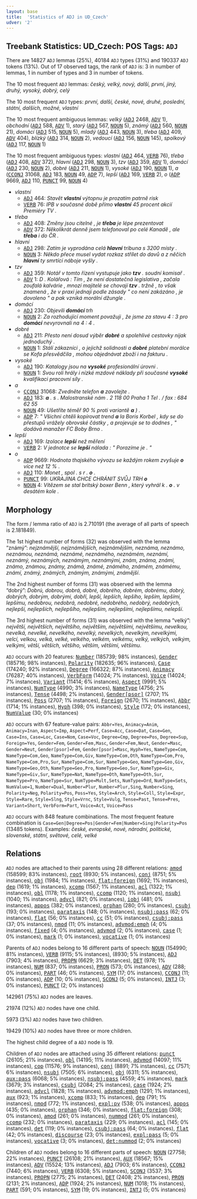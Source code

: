 ```yaml
---
layout: base
title:  'Statistics of ADJ in UD_Czech'
udver: '2'
---
```


## Treebank Statistics: UD_Czech: POS Tags: `ADJ`

There are 14827 `ADJ` lemmas (25%), 40184 `ADJ` types (31%) and 190337 `ADJ` tokens (13%).
Out of 17 observed tags, the rank of `ADJ` is: 3 in number of lemmas, 1 in number of types and 3 in number of tokens.

The 10 most frequent `ADJ` lemmas: <em>český, velký, nový, další, první, jiný, druhý, vysoký, dobrý, celý</em>

The 10 most frequent `ADJ` types:  <em>první, další, české, nové, druhé, poslední, státní, dalších, možné, vlastní</em>

The 10 most frequent ambiguous lemmas: <em>velký</em> (<tt><a href="cs-pos-ADJ.html">ADJ</a></tt> 2468, <tt><a href="cs-pos-ADV.html">ADV</a></tt> 1), <em>obchodní</em> (<tt><a href="cs-pos-ADJ.html">ADJ</a></tt> 588, <tt><a href="cs-pos-ADV.html">ADV</a></tt> 1), <em>starý</em> (<tt><a href="cs-pos-ADJ.html">ADJ</a></tt> 567, <tt><a href="cs-pos-NOUN.html">NOUN</a></tt> 5), <em>známý</em> (<tt><a href="cs-pos-ADJ.html">ADJ</a></tt> 560, <tt><a href="cs-pos-NOUN.html">NOUN</a></tt> 21), <em>domácí</em> (<tt><a href="cs-pos-ADJ.html">ADJ</a></tt> 515, <tt><a href="cs-pos-NOUN.html">NOUN</a></tt> 5), <em>mladý</em> (<tt><a href="cs-pos-ADJ.html">ADJ</a></tt> 443, <tt><a href="cs-pos-NOUN.html">NOUN</a></tt> 3), <em>třeba</em> (<tt><a href="cs-pos-ADJ.html">ADJ</a></tt> 409, <tt><a href="cs-pos-ADV.html">ADV</a></tt> 404), <em>blízký</em> (<tt><a href="cs-pos-ADJ.html">ADJ</a></tt> 314, <tt><a href="cs-pos-NOUN.html">NOUN</a></tt> 2), <em>vedoucí</em> (<tt><a href="cs-pos-ADJ.html">ADJ</a></tt> 156, <tt><a href="cs-pos-NOUN.html">NOUN</a></tt> 145), <em>spolkový</em> (<tt><a href="cs-pos-ADJ.html">ADJ</a></tt> 117, <tt><a href="cs-pos-NOUN.html">NOUN</a></tt> 1)

The 10 most frequent ambiguous types:  <em>vlastní</em> (<tt><a href="cs-pos-ADJ.html">ADJ</a></tt> 464, <tt><a href="cs-pos-VERB.html">VERB</a></tt> 76), <em>třeba</em> (<tt><a href="cs-pos-ADJ.html">ADJ</a></tt> 408, <tt><a href="cs-pos-ADV.html">ADV</a></tt> 372), <em>hlavní</em> (<tt><a href="cs-pos-ADJ.html">ADJ</a></tt> 298, <tt><a href="cs-pos-NOUN.html">NOUN</a></tt> 3), <em>tzv</em> (<tt><a href="cs-pos-ADJ.html">ADJ</a></tt> 359, <tt><a href="cs-pos-ADV.html">ADV</a></tt> 1), <em>domácí</em> (<tt><a href="cs-pos-ADJ.html">ADJ</a></tt> 230, <tt><a href="cs-pos-NOUN.html">NOUN</a></tt> 2), <em>dobré</em> (<tt><a href="cs-pos-ADJ.html">ADJ</a></tt> 211, <tt><a href="cs-pos-NOUN.html">NOUN</a></tt> 1), <em>vysoké</em> (<tt><a href="cs-pos-ADJ.html">ADJ</a></tt> 190, <tt><a href="cs-pos-NOUN.html">NOUN</a></tt> 1), <em>a</em> (<tt><a href="cs-pos-CCONJ.html">CCONJ</a></tt> 31068, <tt><a href="cs-pos-ADJ.html">ADJ</a></tt> 183, <tt><a href="cs-pos-NOUN.html">NOUN</a></tt> 49, <tt><a href="cs-pos-ADP.html">ADP</a></tt> 7), <em>lepší</em> (<tt><a href="cs-pos-ADJ.html">ADJ</a></tt> 169, <tt><a href="cs-pos-VERB.html">VERB</a></tt> 2), <em>o</em> (<tt><a href="cs-pos-ADP.html">ADP</a></tt> 9669, <tt><a href="cs-pos-ADJ.html">ADJ</a></tt> 110, <tt><a href="cs-pos-PUNCT.html">PUNCT</a></tt> 99, <tt><a href="cs-pos-NOUN.html">NOUN</a></tt> 4)


* <em>vlastní</em>
  * <tt><a href="cs-pos-ADJ.html">ADJ</a></tt> 464: <em>Stavět <b>vlastní</b> výtopnu je prozatím patrně risk</em>
  * <tt><a href="cs-pos-VERB.html">VERB</a></tt> 76: <em>IPB v současné době přímo <b>vlastní</b> 45 procent akcií Premiéry TV .</em>
* <em>třeba</em>
  * <tt><a href="cs-pos-ADJ.html">ADJ</a></tt> 408: <em>Změny jsou citelné , je <b>třeba</b> je lépe prezentovat</em>
  * <tt><a href="cs-pos-ADV.html">ADV</a></tt> 372: <em>Několikrát denně jsem telefonoval po celé Kanadě , ale <b>třeba</b> i do ČR .</em>
* <em>hlavní</em>
  * <tt><a href="cs-pos-ADJ.html">ADJ</a></tt> 298: <em>Zatím je vyprodána celá <b>hlavní</b> tribuna s 3200 místy .</em>
  * <tt><a href="cs-pos-NOUN.html">NOUN</a></tt> 3: <em>Někdo přece musel vydat rozkaz střílet do davů a z něčích <b>hlavní</b> ty smrtící náboje vyšly .</em>
* <em>tzv</em>
  * <tt><a href="cs-pos-ADJ.html">ADJ</a></tt> 359: <em>Notář v tomto řízení vystupuje jako <b>tzv</b> . soudní komisař .</em>
  * <tt><a href="cs-pos-ADV.html">ADV</a></tt> 1: <em>D . Kolářová : Tím , že není dostatečná legislativa , začala zoufalá kalvárie , mnozí majitelé se chovají <b>tzv</b> . tržně , to však znamená , že v praxi jednají podle zásady " co není zakázáno , je dovoleno " a pak vzniká morální džungle .</em>
* <em>domácí</em>
  * <tt><a href="cs-pos-ADJ.html">ADJ</a></tt> 230: <em>Objevili <b>domácí</b> trh</em>
  * <tt><a href="cs-pos-NOUN.html">NOUN</a></tt> 2: <em>Za rozhodující moment považuji , že jsme za stavu 4 : 3 pro <b>domácí</b> nevyrovnali na 4 : 4 .</em>
* <em>dobré</em>
  * <tt><a href="cs-pos-ADJ.html">ADJ</a></tt> 211: <em>Přesto není dosud výběr <b>dobré</b> a spolehlivé cestovky nijak jednoduchý .</em>
  * <tt><a href="cs-pos-NOUN.html">NOUN</a></tt> 1: <em>Stálí zákazníci , o jejichž solidnosti a <b>dobré</b> platební morálce se Kofa přesvědčila , mohou objednávat zboží i na fakturu .</em>
* <em>vysoké</em>
  * <tt><a href="cs-pos-ADJ.html">ADJ</a></tt> 190: <em>Katalogy jsou na <b>vysoké</b> profesionální úrovni .</em>
  * <tt><a href="cs-pos-NOUN.html">NOUN</a></tt> 1: <em>Svou roli hrály i nízké mzdové náklady při současné <b>vysoké</b> kvalifikaci pracovní síly .</em>
* <em>a</em>
  * <tt><a href="cs-pos-CCONJ.html">CCONJ</a></tt> 31068: <em>Zvedněte telefon <b>a</b> zavolejte .</em>
  * <tt><a href="cs-pos-ADJ.html">ADJ</a></tt> 183: <em><b>a</b> . s . Malostranské nám . 2 118 00 Praha 1 Tel . / fax : 684 62 55</em>
  * <tt><a href="cs-pos-NOUN.html">NOUN</a></tt> 49: <em>Ušetříte téměř 90 % proti variantě <b>a</b> ) .</em>
  * <tt><a href="cs-pos-ADP.html">ADP</a></tt> 7: <em>" Všichni chtěli kopírovat trend <b>a</b> la Boris Korbel , kdy se do přestupů vrážely obrovské částky , a projevuje se to dodnes , " dodává manažer FC Boby Brno .</em>
* <em>lepší</em>
  * <tt><a href="cs-pos-ADJ.html">ADJ</a></tt> 169: <em>Izolace <b>lepší</b> než měření</em>
  * <tt><a href="cs-pos-VERB.html">VERB</a></tt> 2: <em>V jednotce se <b>lepší</b> nálada : " Porazíme je . "</em>
* <em>o</em>
  * <tt><a href="cs-pos-ADP.html">ADP</a></tt> 9669: <em>Hodnota thajského vývozu se každým rokem zvyšuje <b>o</b> více než 12 % .</em>
  * <tt><a href="cs-pos-ADJ.html">ADJ</a></tt> 110: <em>Monet , spol . s r . <b>o</b> .</em>
  * <tt><a href="cs-pos-PUNCT.html">PUNCT</a></tt> 99: <em>UKRAJINA CHCE CHRÁNIT SVŮJ TRH <b>o</b></em>
  * <tt><a href="cs-pos-NOUN.html">NOUN</a></tt> 4: <em>Vítězem se stal britský boxer Benn , který vyhrál k . <b>o</b> . v desátém kole .</em>

## Morphology

The form / lemma ratio of `ADJ` is 2.710191 (the average of all parts of speech is 2.181849).

The 1st highest number of forms (32) was observed with the lemma “známý”: <em>nejznámější, nejznámějších, nejznámějším, neznáma, neznámo, neznámou, neznámá, neznámé, neznámého, neznámém, neznámí, neznámý, neznámých, neznámým, neznámými, znám, známa, známi, známo, známou, známy, známá, známé, známého, známém, známému, známí, známý, známých, známým, známými, známější</em>.

The 2nd highest number of forms (31) was observed with the lemma “dobrý”: <em>Dobrú, dobrou, dobrá, dobré, dobrého, dobrém, dobrému, dobrý, dobrých, dobrým, dobrými, dobří, lepší, lepších, lepšího, lepším, lepšími, lepšímu, nedobrou, nedobrá, nedobré, nedobrého, nedobrý, nedobrých, nejlepší, nejlepších, nejlepšího, nejlepším, nejlepšími, nejlepšímu, nelepší</em>.

The 3rd highest number of forms (31) was observed with the lemma “velký”: <em>největší, největších, největšího, největším, největšími, největšímu, nevelkou, nevelká, nevelké, nevelkého, nevelký, nevelkých, nevelkým, nevelkými, velcí, velkou, velká, velké, velkého, velkém, velkému, velký, velkých, velkým, velkými, větší, větších, většího, větším, většími, většímu</em>.

`ADJ` occurs with 20 features: <tt><a href="cs-feat-Number.html">Number</a></tt> (185739; 98% instances), <tt><a href="cs-feat-Gender.html">Gender</a></tt> (185716; 98% instances), <tt><a href="cs-feat-Polarity.html">Polarity</a></tt> (182635; 96% instances), <tt><a href="cs-feat-Case.html">Case</a></tt> (174240; 92% instances), <tt><a href="cs-feat-Degree.html">Degree</a></tt> (166322; 87% instances), <tt><a href="cs-feat-Animacy.html">Animacy</a></tt> (76287; 40% instances), <tt><a href="cs-feat-VerbForm.html">VerbForm</a></tt> (14024; 7% instances), <tt><a href="cs-feat-Voice.html">Voice</a></tt> (14024; 7% instances), <tt><a href="cs-feat-Variant.html">Variant</a></tt> (11414; 6% instances), <tt><a href="cs-feat-Aspect.html">Aspect</a></tt> (9991; 5% instances), <tt><a href="cs-feat-NumType.html">NumType</a></tt> (4990; 3% instances), <tt><a href="cs-feat-NameType.html">NameType</a></tt> (4756; 2% instances), <tt><a href="cs-feat-Tense.html">Tense</a></tt> (4498; 2% instances), <tt><a href="cs-feat-Gender-psor.html">Gender[psor]</a></tt> (2707; 1% instances), <tt><a href="cs-feat-Poss.html">Poss</a></tt> (2707; 1% instances), <tt><a href="cs-feat-Foreign.html">Foreign</a></tt> (2670; 1% instances), <tt><a href="cs-feat-Abbr.html">Abbr</a></tt> (1714; 1% instances), <tt><a href="cs-feat-Hyph.html">Hyph</a></tt> (398; 0% instances), <tt><a href="cs-feat-Style.html">Style</a></tt> (172; 0% instances), <tt><a href="cs-feat-NumValue.html">NumValue</a></tt> (30; 0% instances)

`ADJ` occurs with 67 feature-value pairs: `Abbr=Yes`, `Animacy=Anim`, `Animacy=Inan`, `Aspect=Imp`, `Aspect=Perf`, `Case=Acc`, `Case=Dat`, `Case=Gen`, `Case=Ins`, `Case=Loc`, `Case=Nom`, `Case=Voc`, `Degree=Cmp`, `Degree=Pos`, `Degree=Sup`, `Foreign=Yes`, `Gender=Fem`, `Gender=Fem,Masc`, `Gender=Fem,Neut`, `Gender=Masc`, `Gender=Neut`, `Gender[psor]=Fem`, `Gender[psor]=Masc`, `Hyph=Yes`, `NameType=Com`, `NameType=Com,Geo`, `NameType=Com,Giv`, `NameType=Com,Oth`, `NameType=Com,Pro`, `NameType=Com,Pro,Sur`, `NameType=Com,Sur`, `NameType=Geo`, `NameType=Geo,Giv`, `NameType=Geo,Oth`, `NameType=Geo,Pro`, `NameType=Geo,Sur`, `NameType=Giv`, `NameType=Giv,Sur`, `NameType=Nat`, `NameType=Oth`, `NameType=Oth,Sur`, `NameType=Pro`, `NameType=Sur`, `NumType=Mult,Sets`, `NumType=Ord`, `NumType=Sets`, `NumValue=1`, `Number=Dual`, `Number=Plur`, `Number=Plur,Sing`, `Number=Sing`, `Polarity=Neg`, `Polarity=Pos`, `Poss=Yes`, `Style=Arch`, `Style=Coll`, `Style=Expr`, `Style=Rare`, `Style=Slng`, `Style=Vrnc`, `Style=Vulg`, `Tense=Past`, `Tense=Pres`, `Variant=Short`, `VerbForm=Part`, `Voice=Act`, `Voice=Pass`

`ADJ` occurs with 848 feature combinations.
The most frequent feature combination is `Case=Gen|Degree=Pos|Gender=Fem|Number=Sing|Polarity=Pos` (13485 tokens).
Examples: <em>české, evropské, nové, národní, politické, slovenské, státní, světové, celé, velké</em>


## Relations

`ADJ` nodes are attached to their parents using 28 different relations: <tt><a href="cs-dep-amod.html">amod</a></tt> (158599; 83% instances), <tt><a href="cs-dep-root.html">root</a></tt> (8930; 5% instances), <tt><a href="cs-dep-conj.html">conj</a></tt> (8751; 5% instances), <tt><a href="cs-dep-obj.html">obj</a></tt> (1984; 1% instances), <tt><a href="cs-dep-flat-foreign.html">flat:foreign</a></tt> (1692; 1% instances), <tt><a href="cs-dep-dep.html">dep</a></tt> (1619; 1% instances), <tt><a href="cs-dep-xcomp.html">xcomp</a></tt> (1567; 1% instances), <tt><a href="cs-dep-acl.html">acl</a></tt> (1322; 1% instances), <tt><a href="cs-dep-obl.html">obl</a></tt> (1178; 1% instances), <tt><a href="cs-dep-ccomp.html">ccomp</a></tt> (1120; 1% instances), <tt><a href="cs-dep-nsubj.html">nsubj</a></tt> (1040; 1% instances), <tt><a href="cs-dep-advcl.html">advcl</a></tt> (821; 0% instances), <tt><a href="cs-dep-iobj.html">iobj</a></tt> (481; 0% instances), <tt><a href="cs-dep-appos.html">appos</a></tt> (382; 0% instances), <tt><a href="cs-dep-orphan.html">orphan</a></tt> (280; 0% instances), <tt><a href="cs-dep-csubj.html">csubj</a></tt> (193; 0% instances), <tt><a href="cs-dep-parataxis.html">parataxis</a></tt> (148; 0% instances), <tt><a href="cs-dep-nsubj-pass.html">nsubj:pass</a></tt> (62; 0% instances), <tt><a href="cs-dep-flat.html">flat</a></tt> (56; 0% instances), <tt><a href="cs-dep-cc.html">cc</a></tt> (51; 0% instances), <tt><a href="cs-dep-csubj-pass.html">csubj:pass</a></tt> (37; 0% instances), <tt><a href="cs-dep-nmod.html">nmod</a></tt> (11; 0% instances), <tt><a href="cs-dep-advmod-emph.html">advmod:emph</a></tt> (4; 0% instances), <tt><a href="cs-dep-fixed.html">fixed</a></tt> (4; 0% instances), <tt><a href="cs-dep-advmod.html">advmod</a></tt> (2; 0% instances), <tt><a href="cs-dep-case.html">case</a></tt> (1; 0% instances), <tt><a href="cs-dep-mark.html">mark</a></tt> (1; 0% instances), <tt><a href="cs-dep-vocative.html">vocative</a></tt> (1; 0% instances)

Parents of `ADJ` nodes belong to 16 different parts of speech: <tt><a href="cs-pos-NOUN.html">NOUN</a></tt> (154990; 81% instances), <tt><a href="cs-pos-VERB.html">VERB</a></tt> (9115; 5% instances),  (8930; 5% instances), <tt><a href="cs-pos-ADJ.html">ADJ</a></tt> (7903; 4% instances), <tt><a href="cs-pos-PROPN.html">PROPN</a></tt> (6629; 3% instances), <tt><a href="cs-pos-DET.html">DET</a></tt> (978; 1% instances), <tt><a href="cs-pos-NUM.html">NUM</a></tt> (837; 0% instances), <tt><a href="cs-pos-PRON.html">PRON</a></tt> (573; 0% instances), <tt><a href="cs-pos-ADV.html">ADV</a></tt> (288; 0% instances), <tt><a href="cs-pos-PART.html">PART</a></tt> (46; 0% instances), <tt><a href="cs-pos-SYM.html">SYM</a></tt> (17; 0% instances), <tt><a href="cs-pos-CCONJ.html">CCONJ</a></tt> (11; 0% instances), <tt><a href="cs-pos-ADP.html">ADP</a></tt> (10; 0% instances), <tt><a href="cs-pos-SCONJ.html">SCONJ</a></tt> (5; 0% instances), <tt><a href="cs-pos-INTJ.html">INTJ</a></tt> (3; 0% instances), <tt><a href="cs-pos-PUNCT.html">PUNCT</a></tt> (2; 0% instances)

142961 (75%) `ADJ` nodes are leaves.

21974 (12%) `ADJ` nodes have one child.

5973 (3%) `ADJ` nodes have two children.

19429 (10%) `ADJ` nodes have three or more children.

The highest child degree of a `ADJ` node is 19.

Children of `ADJ` nodes are attached using 35 different relations: <tt><a href="cs-dep-punct.html">punct</a></tt> (26105; 21% instances), <tt><a href="cs-dep-obl.html">obl</a></tt> (14195; 11% instances), <tt><a href="cs-dep-advmod.html">advmod</a></tt> (14097; 11% instances), <tt><a href="cs-dep-cop.html">cop</a></tt> (11576; 9% instances), <tt><a href="cs-dep-conj.html">conj</a></tt> (8891; 7% instances), <tt><a href="cs-dep-cc.html">cc</a></tt> (7571; 6% instances), <tt><a href="cs-dep-nsubj.html">nsubj</a></tt> (7505; 6% instances), <tt><a href="cs-dep-obj.html">obj</a></tt> (6311; 5% instances), <tt><a href="cs-dep-aux-pass.html">aux:pass</a></tt> (6068; 5% instances), <tt><a href="cs-dep-nsubj-pass.html">nsubj:pass</a></tt> (4559; 4% instances), <tt><a href="cs-dep-mark.html">mark</a></tt> (3679; 3% instances), <tt><a href="cs-dep-csubj.html">csubj</a></tt> (2084; 2% instances), <tt><a href="cs-dep-case.html">case</a></tt> (1924; 2% instances), <tt><a href="cs-dep-advcl.html">advcl</a></tt> (1828; 1% instances), <tt><a href="cs-dep-advmod-emph.html">advmod:emph</a></tt> (1291; 1% instances), <tt><a href="cs-dep-aux.html">aux</a></tt> (923; 1% instances), <tt><a href="cs-dep-xcomp.html">xcomp</a></tt> (833; 1% instances), <tt><a href="cs-dep-dep.html">dep</a></tt> (791; 1% instances), <tt><a href="cs-dep-nmod.html">nmod</a></tt> (772; 1% instances), <tt><a href="cs-dep-expl-pv.html">expl:pv</a></tt> (538; 0% instances), <tt><a href="cs-dep-appos.html">appos</a></tt> (435; 0% instances), <tt><a href="cs-dep-orphan.html">orphan</a></tt> (346; 0% instances), <tt><a href="cs-dep-flat-foreign.html">flat:foreign</a></tt> (308; 0% instances), <tt><a href="cs-dep-amod.html">amod</a></tt> (261; 0% instances), <tt><a href="cs-dep-nummod.html">nummod</a></tt> (261; 0% instances), <tt><a href="cs-dep-ccomp.html">ccomp</a></tt> (232; 0% instances), <tt><a href="cs-dep-parataxis.html">parataxis</a></tt> (229; 0% instances), <tt><a href="cs-dep-acl.html">acl</a></tt> (145; 0% instances), <tt><a href="cs-dep-det.html">det</a></tt> (119; 0% instances), <tt><a href="cs-dep-csubj-pass.html">csubj:pass</a></tt> (64; 0% instances), <tt><a href="cs-dep-flat.html">flat</a></tt> (42; 0% instances), <tt><a href="cs-dep-discourse.html">discourse</a></tt> (23; 0% instances), <tt><a href="cs-dep-expl-pass.html">expl:pass</a></tt> (5; 0% instances), <tt><a href="cs-dep-vocative.html">vocative</a></tt> (3; 0% instances), <tt><a href="cs-dep-det-nummod.html">det:nummod</a></tt> (2; 0% instances)

Children of `ADJ` nodes belong to 16 different parts of speech: <tt><a href="cs-pos-NOUN.html">NOUN</a></tt> (27758; 22% instances), <tt><a href="cs-pos-PUNCT.html">PUNCT</a></tt> (26108; 21% instances), <tt><a href="cs-pos-AUX.html">AUX</a></tt> (18567; 15% instances), <tt><a href="cs-pos-ADV.html">ADV</a></tt> (15524; 13% instances), <tt><a href="cs-pos-ADJ.html">ADJ</a></tt> (7903; 6% instances), <tt><a href="cs-pos-CCONJ.html">CCONJ</a></tt> (7440; 6% instances), <tt><a href="cs-pos-VERB.html">VERB</a></tt> (6308; 5% instances), <tt><a href="cs-pos-SCONJ.html">SCONJ</a></tt> (3537; 3% instances), <tt><a href="cs-pos-PROPN.html">PROPN</a></tt> (2775; 2% instances), <tt><a href="cs-pos-DET.html">DET</a></tt> (2408; 2% instances), <tt><a href="cs-pos-PRON.html">PRON</a></tt> (2131; 2% instances), <tt><a href="cs-pos-ADP.html">ADP</a></tt> (1924; 2% instances), <tt><a href="cs-pos-NUM.html">NUM</a></tt> (1018; 1% instances), <tt><a href="cs-pos-PART.html">PART</a></tt> (591; 0% instances), <tt><a href="cs-pos-SYM.html">SYM</a></tt> (19; 0% instances), <tt><a href="cs-pos-INTJ.html">INTJ</a></tt> (5; 0% instances)

